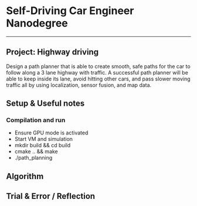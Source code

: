 # Self-Driving Car Engineer Nanodegree

---

## Project: **Highway driving** 

Design a path planner that is able to create smooth, safe paths for the car to follow along a 3 lane highway with traffic. A successful path planner will be able to keep inside its lane, avoid hitting other cars, and pass slower moving traffic all by using localization, sensor fusion, and map data.

## Setup & Useful notes

### Compilation and run

* Ensure GPU mode is activated
* Start VM and simulation
* mkdir build && cd build
* cmake .. && make
* ./path_planning

## Algorithm

## Trial & Error / Reflection
